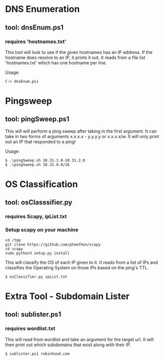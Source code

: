 # DNS Enumeration
## tool: dnsEnum.ps1
### requires 'hostnames.txt'

This tool will look to see if the given hostnames has an IP address. If the hostname does resolve to an IP, it prints it out.
It reads from a file list 'hostnames.txt' which has one hostname per line.

Usage:
~~~~ 
C:> dnsEnum.ps1 
~~~~

# Pingsweep
## tool: pingSweep.ps1

This will will perform a ping sweep after taking in the first argument.
It can take in two forms of arguments x.x.x.x - y.y.y.y or x.x.x.x/w.
It will only print out an IP that responded to a ping!

Usage:
~~~~ 
$ .\pingSweep.sh 10.31.1.0-10.31.2.0
$ .\pingSweep.sh 10.31.0.0/16
~~~~

# OS Classification
## tool: osClasssifier.py
### requires Scapy, ipList.txt

### Setup scapy on your machine
```
cd /tmp
git clone https://github.com/phaethon/scapy
cd scapy
sudo python3 setup.py install
```

This will classify the OS of each IP given to it. It reads from a list of IPs and classifies the Operating System on those IPs based on the ping's TTL.

~~~~
$ osClassifier.py ipList.txt
~~~~

# Extra Tool - Subdomain Lister
## tool: sublister.ps1
### requires wordlist.txt

This will read from wordlist and take an argument for the target url. It will then print out which subdomains that exist along with their IP.

~~~~
$ sublister.ps1 robinhood.com
~~~~
